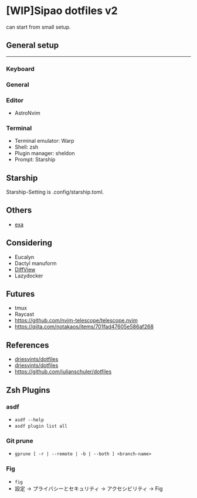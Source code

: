 # [WIP]Sipao dotfiles v2
can start from small setup.

## General setup
------

### Keyboard

### General

### Editor
- AstroNvim

### Terminal
- Terminal emulator: Warp
- Shell: zsh
- Plugin manager: sheldon
- Prompt: Starship

## Starship
Starship-Setting is .config/starship.toml.

## Others
- [exa](https://github.com/ogham/exa)

## Considering
- Eucalyn
- Dactyl manuform
- [DiffView](https://github.com/sindrets/diffview.nvim)
- Lazydocker

## Futures
- tmux
- Raycast
- https://github.com/nvim-telescope/telescope.nvim
- https://qiita.com/notakaos/items/701fad47605e586af268

## References
- [driesvints/dotfiles](https://github.com/driesvints/dotfiles)
- [driesvints/dotfiles](https://github.com/driesvints/dotfiles)
- https://github.com/julianschuler/dotfiles

## Zsh Plugins

### asdf
- `asdf --help`
- `asdf plugin list all`

### Git prune
- `gprune [ -r | --remote | -b | --both ] <branch-name>`

### Fig
- `fig`
- 設定 -> プライバシーとセキュリティ -> アクセシビリティ -> Fig

